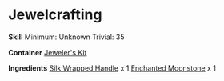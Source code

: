 <!-- TITLE: Moonstone Mace -->
<!-- SUBTITLE:  -->
# Jewelcrafting
**Skill**
Minimum: Unknown
Trivial: 35

**Container**
[Jeweler's Kit](jewelers-kit)

**Ingredients**
[Silk Wrapped Handle](silk-wrapped-handle) x 1
[Enchanted Moonstone](enchanted-moonstone) x 1